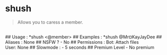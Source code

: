 # shush

> Allows you to caress a member.

<br>
## Usage :
*shush <@member>
## Examples :
*shush @Mr¤KayJayDee
## Aliases :
None
## NSFW ?
- No
## Permissions :
Bot: Attach files
<br>
User: None
## Slowmode :
- 5 seconds
## Premium Level
- No premium